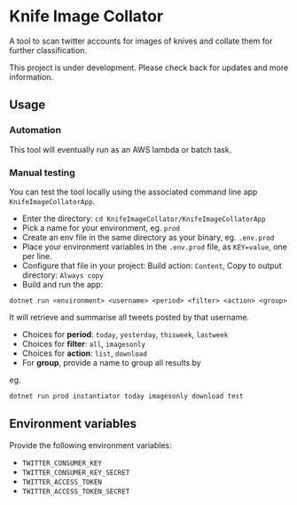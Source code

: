 # Knife Image Collator

A tool to scan twitter accounts for images of knives and collate them for further classification.

This project is under development. Please check back for updates and more information.

## Usage

### Automation

This tool will eventually run as an AWS lambda or batch task.

### Manual testing

You can test the tool locally using the associated command line app `KnifeImageCollatorApp`.

* Enter the directory: `cd KnifeImageCollator/KnifeImageCollatorApp`
* Pick a name for your environment, eg. `prod`
* Create an env file in the same directory as your binary, eg. `.env.prod`
* Place your environment variables in the `.env.prod` file, as `KEY=value`, one per line.
* Configure that file in your project: Build action: `Content`, Copy to output directory: `Always copy`
* Build and run the app:

```
dotnet run <environment> <username> <period> <filter> <action> <group>
```

It will retrieve and summarise all tweets posted by that username.

* Choices for **period**: `today`, `yesterday`, `thisweek`, `lastweek`
* Choices for **filter**: `all`, `imagesonly`
* Choices for **action**: `list`, `download`
* For **group**, provide a name to group all results by

eg.

```bash
dotnet run prod instantiator today imagesonly download test
```

## Environment variables

Provide the following environment variables:

* `TWITTER_CONSUMER_KEY`
* `TWITTER_CONSUMER_KEY_SECRET`
* `TWITTER_ACCESS_TOKEN`
* `TWITTER_ACCESS_TOKEN_SECRET`

